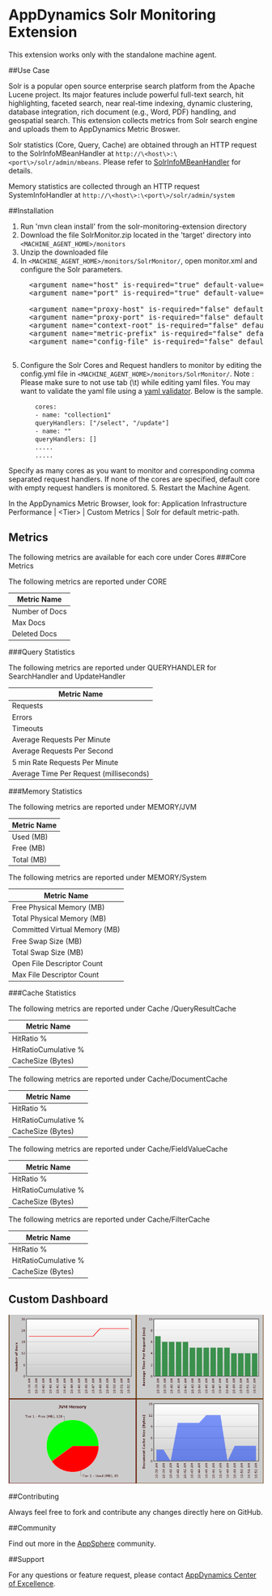 # AppDynamics Solr Monitoring Extension

This extension works only with the standalone machine agent.

##Use Case

Solr is a popular open source enterprise search platform from the Apache Lucene project.
Its major features include powerful full-text search, hit highlighting, faceted search, near real-time indexing, dynamic clustering, database integration, rich document (e.g., Word, PDF) handling, and geospatial search.
This extension collects metrics from Solr search engine and uploads them to AppDynamics Metric Broswer.

Solr statistics (Core, Query, Cache) are obtained through an HTTP request to the SolrInfoMBeanHandler at `http://\<host\>:\<port\>/solr/admin/mbeans`. Please refer to [SolrInfoMBeanHandler](http://wiki.apache.org/solr/SystemInformationRequestHandlers) for details.

Memory statistics are collected through an HTTP request SystemInfoHandler at `http://\<host\>:\<port\>/solr/admin/system`

##Installation

1. Run 'mvn clean install' from the solr-monitoring-extension directory
2. Download the file SolrMonitor.zip located in the 'target' directory into `<MACHINE_AGENT_HOME>/monitors`
3. Unzip the downloaded file
4. In `<MACHINE_AGENT_HOME>/monitors/SolrMonitor/`, open monitor.xml and configure the Solr parameters.
     <pre>
     &lt;argument name="host" is-required="true" default-value="localhost" /&gt;
     &lt;argument name="port" is-required="true" default-value="8983" /&gt;
			<!--  Optional Parameters -->
     &lt;argument name="proxy-host" is-required="false" default-value="" /&gt;
     &lt;argument name="proxy-port" is-required="false" default-value="" /&gt;
     &lt;argument name="context-root" is-required="false" default-value="/solr" /&gt;
     &lt;argument name="metric-prefix" is-required="false" default-value="Custom Metrics|Solr|" /&gt;
     &lt;argument name="config-file" is-required="false" default-value="monitors/SolrMonitor/config.yml"/&gt;
     </pre>
5. Configure the Solr Cores and Request handlers to monitor by editing the config.yml file in `<MACHINE_AGENT_HOME>/monitors/SolrMonitor/`.
Note : Please make sure to not use tab (\t) while editing yaml files. You may want to validate the yaml file using a [yaml validator](http://yamllint.com/).
Below is the sample.
    ```
        cores:
        - name: "collection1"
        queryHandlers: ["/select", "/update"]
        - name: ""
        queryHandlers: []
        .....
        .....

    ```
Specify as many cores as you want to monitor and corresponding comma separated request handlers. If none of the cores are specified, default core with empty request handlers is monitored.
5. Restart the Machine Agent.

In the AppDynamics Metric Browser, look for: Application Infrastructure Performance  | \<Tier\> | Custom Metrics | Solr for default metric-path.


## Metrics
The following metrics are available for each core under Cores
###Core Metrics

The following metrics are reported under CORE

| Metric Name 			|
|-------------------------------|
|Number of Docs			|
|Max Docs				|
|Deleted Docs			|


###Query Statistics

The following metrics are reported under QUERYHANDLER for SearchHandler and UpdateHandler

| Metric Name 			|
|-------------------------------|
|Requests						|
|Errors							|
|Timeouts						|
|Average Requests Per Minute	|
|Average Requests Per Second	|
|5 min Rate Requests Per Minute	|
|Average Time Per Request (milliseconds)	|

###Memory Statistics

The following metrics are reported under MEMORY/JVM

| Metric Name 			|
|-------------------------------|
|Used (MB)			|
|Free (MB)			|
|Total (MB)			|

The following metrics are reported under MEMORY/System

| Metric Name 			|
|-------------------------------|
|Free Physical Memory (MB)	|
|Total Physical Memory (MB)	|
|Committed Virtual Memory (MB)	|
|Free Swap Size (MB)		|
|Total Swap Size (MB)		|
|Open File Descriptor Count	|
|Max File Descriptor Count	|

###Cache Statistics

The following metrics are reported under Cache /QueryResultCache

| Metric Name 			|
|-------------------------------|
|HitRatio %				|
|HitRatioCumulative %	|
|CacheSize (Bytes)		|

The following metrics are reported under Cache/DocumentCache

| Metric Name 			|
|-------------------------------|
|HitRatio %				|
|HitRatioCumulative	%	| 
|CacheSize (Bytes)		|

The following metrics are reported under Cache/FieldValueCache

| Metric Name 			|
|-------------------------------|
|HitRatio %				| 
|HitRatioCumulative %	| 
|CacheSize (Bytes)		|

The following metrics are reported under Cache/FilterCache

| Metric Name 			|
|-------------------------------|
|HitRatio %				| 
|HitRatioCumulative	%	| 
|CacheSize (Bytes)		|

## Custom Dashboard
![](https://github.com/Appdynamics/solr-monitoring-extension/raw/master/SolrDashboard.png)


##Contributing

Always feel free to fork and contribute any changes directly here on GitHub.

##Community

Find out more in the [AppSphere](http://appsphere.appdynamics.com/t5/AppDynamics-eXchange/Solr-Monitoring-Extension/idi-p/6887) community.

##Support

For any questions or feature request, please contact [AppDynamics Center of Excellence](mailto:ace-request@appdynamics.com).


